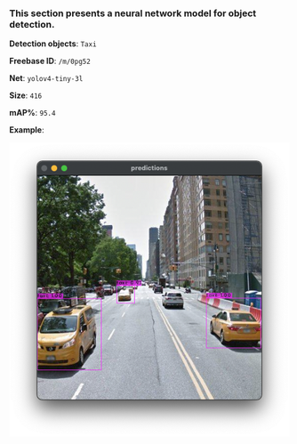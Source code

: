 ### This section presents a neural network model for object detection.

**Detection objects**: `Taxi`

**Freebase ID**: `/m/0pg52`

**Net**: `yolov4-tiny-3l`

**Size**: `416`

**mAP%**: `95.4`

**Example**:

![example](./example.png)

